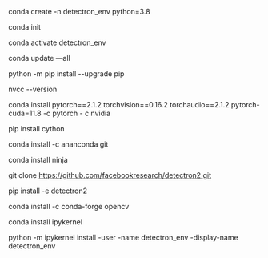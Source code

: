 conda create -n detectron_env python=3.8

conda init

conda activate detectron_env

conda update —all

python -m pip install --upgrade pip

nvcc --version

conda install pytorch==2.1.2 torchvision==0.16.2 torchaudio==2.1.2 pytorch-cuda=11.8 -c pytorch - c nvidia

pip install cython

conda install -c ananconda git

conda install ninja

git clone https://github.com/facebookresearch/detectron2.git

pip install -e detectron2

conda install -c conda-forge opencv

conda install ipykernel

python -m ipykernel install -user -name detectron_env -display-name detectron_env
